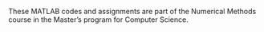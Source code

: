 These MATLAB codes and assignments are part of the Numerical Methods course in the Master’s program for Computer Science.
